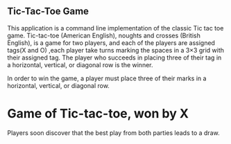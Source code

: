 ## Tic-Tac-Toe Game
This application is a command line implementation of the  classic Tic tac toe game.
Tic-tac-toe (American English), noughts and crosses (British English), is a game for two players, and each of the players are assigned tags(X and O) ,each player take turns marking the spaces in a 3×3 grid with their assigned tag. The player who succeeds in placing three of their tag in a horizontal, vertical, or diagonal row is the winner.

In order to win the game, a player must place three of their marks in a horizontal, vertical, or diagonal row.



# Game of Tic-tac-toe, won by X
Players soon discover that the best play from both parties leads to a draw.
